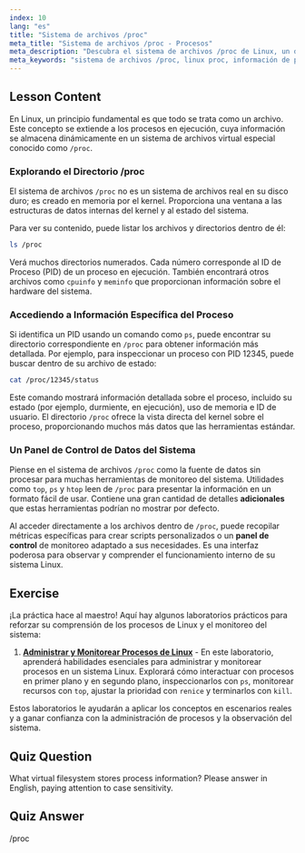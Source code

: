 ```yaml
---
index: 10
lang: "es"
title: "Sistema de archivos /proc"
meta_title: "Sistema de archivos /proc - Procesos"
meta_description: "Descubra el sistema de archivos /proc de Linux, un directorio virtual que ofrece una vista tipo panel del kernel y los procesos en ejecución. Aprenda a acceder a detalles extra de procesos más allá de los comandos estándar."
meta_keywords: "sistema de archivos /proc, linux proc, información de procesos, extras de linux proc, panel del sistema, procesos Linux, información del kernel"
---
```


## Lesson Content

En Linux, un principio fundamental es que todo se trata como un archivo. Este concepto se extiende a los procesos en ejecución, cuya información se almacena dinámicamente en un sistema de archivos virtual especial conocido como `/proc`.

### Explorando el Directorio /proc

El sistema de archivos `/proc` no es un sistema de archivos real en su disco duro; es creado en memoria por el kernel. Proporciona una ventana a las estructuras de datos internas del kernel y al estado del sistema.

Para ver su contenido, puede listar los archivos y directorios dentro de él:

```bash
ls /proc
```

Verá muchos directorios numerados. Cada número corresponde al ID de Proceso (PID) de un proceso en ejecución. También encontrará otros archivos como `cpuinfo` y `meminfo` que proporcionan información sobre el hardware del sistema.

### Accediendo a Información Específica del Proceso

Si identifica un PID usando un comando como `ps`, puede encontrar su directorio correspondiente en `/proc` para obtener información más detallada. Por ejemplo, para inspeccionar un proceso con PID 12345, puede buscar dentro de su archivo de estado:

```bash
cat /proc/12345/status
```

Este comando mostrará información detallada sobre el proceso, incluido su estado (por ejemplo, durmiente, en ejecución), uso de memoria e ID de usuario. El directorio `/proc` ofrece la vista directa del kernel sobre el proceso, proporcionando muchos más datos que las herramientas estándar.

### Un Panel de Control de Datos del Sistema

Piense en el sistema de archivos `/proc` como la fuente de datos sin procesar para muchas herramientas de monitoreo del sistema. Utilidades como `top`, `ps` y `htop` leen de `/proc` para presentar la información en un formato fácil de usar. Contiene una gran cantidad de detalles **adicionales** que estas herramientas podrían no mostrar por defecto.

Al acceder directamente a los archivos dentro de `/proc`, puede recopilar métricas específicas para crear scripts personalizados o un **panel de control** de monitoreo adaptado a sus necesidades. Es una interfaz poderosa para observar y comprender el funcionamiento interno de su sistema Linux.

## Exercise

¡La práctica hace al maestro! Aquí hay algunos laboratorios prácticos para reforzar su comprensión de los procesos de Linux y el monitoreo del sistema:

1. **[Administrar y Monitorear Procesos de Linux](https://labex.io/es/labs/comptia-manage-and-monitor-linux-processes-590864)** - En este laboratorio, aprenderá habilidades esenciales para administrar y monitorear procesos en un sistema Linux. Explorará cómo interactuar con procesos en primer plano y en segundo plano, inspeccionarlos con `ps`, monitorear recursos con `top`, ajustar la prioridad con `renice` y terminarlos con `kill`.

Estos laboratorios le ayudarán a aplicar los conceptos en escenarios reales y a ganar confianza con la administración de procesos y la observación del sistema.

## Quiz Question

What virtual filesystem stores process information? Please answer in English, paying attention to case sensitivity.

## Quiz Answer

/proc
